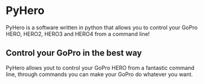 # PyHero
PyHero is a software written in python that allows you to control your GoPro HERO, HERO2, HERO3 and HERO4 from a command line!

## Control your GoPro in the best way
PyHero allows yout to control your GoPro HERO from a fantastic command line,
through commands you can make your GoPro do whatever you want.
